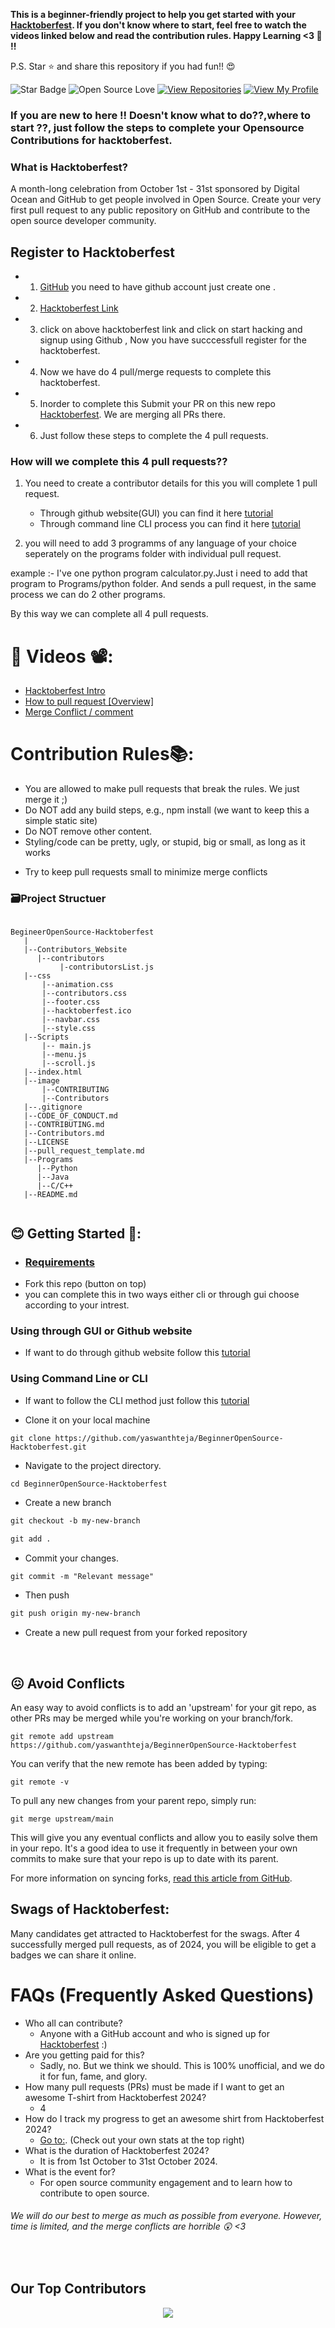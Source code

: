 **This is a beginner-friendly project to help you get started with your [Hacktoberfest](https://hacktoberfest.digitalocean.com/). If you don't know where to start, feel free to watch the videos linked below and read the contribution rules. Happy Learning <3 💙 !!**

P.S. Star ⭐ and share this repository if you had fun!! 😍


![Star Badge](https://img.shields.io/static/v1?label=%F0%9F%8C%9F&message=If%20Useful&style=style=flat&color=BC4E99)
![Open Source Love](https://badges.frapsoft.com/os/v1/open-source.svg?v=103)
[![View Repositories](https://img.shields.io/badge/View-My_Repositories-blue?logo=GitHub)](https://github.com/yaswanthteja?tab=repositories)
[![View My Profile](https://img.shields.io/badge/View-My_Profile-green?logo=GitHub)](https://github.com/yaswanthteja)


### If you are new to here !! Doesn't know what to do??,where to start ??, just follow the steps to complete your Opensource Contributions for hacktoberfest.


### What is Hacktoberfest?
A month-long celebration from October 1st - 31st sponsored by Digital Ocean and GitHub to get people involved in Open Source. Create your very first pull request to any public repository on GitHub and contribute to the open source developer community.

## Register to Hacktoberfest

- 1. [GitHub](https://github.com/) you need to have github account just create one . 
- 2. [Hacktoberfest Link](https://hacktoberfest.com/)
- 3. click on above hacktoberfest link and click on start hacking and signup using Github , Now you have succcessfull register for the hacktoberfest.
- 4. Now we have do 4 pull/merge  requests to complete this hacktoberfest.
- 5. Inorder to complete this Submit your PR on this new repo [Hacktoberfest](https://github.com/yaswanthteja/BeginnerOpenSource-Hacktoberfest). We are merging all PRs there.
- 6. Just follow these steps to complete the 4 pull requests.

### How will we complete this 4 pull requests??

1. You need to create a contributor details for this you will complete 1 pull request.
   
   - Through github website(GUI) you can find it  here [tutorial](https://github.com/yaswanthteja/BeginnerOpenSource-Hacktoberfest/blob/main/Contributors.md)
   - Through command line CLI process you can find it here [tutorial](https://github.com/yaswanthteja/BeginnerOpenSource-Hacktoberfest/blob/main/CONTRIBUTING.md)

2. you will need to add 3 programms of any language of your choice seperately on the programs folder with individual pull request.

example :- I've one python program  calculator.py.Just i need to add that program to Programs/python folder. And sends a pull request, in the same process  we can do 2 other programs.

By this way we can complete all 4 pull requests.



# 📌 Videos 📽️:

- [Hacktoberfest Intro](https://www.youtube.com/watch?v=jZtECuvNRiw&list=RDQMh_is_0WF2gI&start_radio=1)
- [How to pull request [Overview]](https://youtu.be/DIj2q02gvKs)
- [Merge Conflict / comment](https://youtu.be/zOx5PJTY8CI)

# Contribution Rules📚:

- You are allowed to make pull requests that break the rules. We just merge it ;)
- Do NOT add any build steps, e.g., npm install (we want to keep this a simple static site)
- Do NOT remove other content.
- Styling/code can be pretty, ugly, or stupid, big or small, as long as it works

<!-- - Add your name to the contributorsList file. -->

- Try to keep pull requests small to minimize merge conflicts



### 🗃️Project Structuer
```

BegineerOpenSource-Hacktoberfest
   |
   |--Contributors_Website
      |--contributors
           |-contributorsList.js
   |--css
       |--animation.css
       |--contributors.css
       |--footer.css
       |--hacktoberfest.ico
       |--navbar.css
       |--style.css
   |--Scripts
       |-- main.js
       |--menu.js
       |--scroll.js
   |--index.html
   |--image
       |--CONTRIBUTING
       |--Contributors
   |--.gitignore
   |--CODE_OF_CONDUCT.md
   |--CONTRIBUTING.md
   |--Contributors.md
   |--LICENSE
   |--pull_request_template.md
   |--Programs
      |--Python
      |--Java
      |--C/C++
   |--README.md
   

```



## 😊 Getting Started 🤗:

- ### [Requirements](https://github.com/yaswanthteja/BeginnerOpenSource-Hacktoberfest/blob/main/CONTRIBUTING.md)
- Fork this repo (button on top)
- you can complete this in two ways either cli or through gui choose according to your intrest.
### Using through GUI or Github website 
- If  want to do through github website  follow this [tutorial](https://github.com/yaswanthteja/BeginnerOpenSource-Hacktoberfest/blob/main/Contributors.md)


### Using Command Line or CLI

- If want to follow the CLI method just follow this [tutorial](https://github.com/yaswanthteja/BeginnerOpenSource-Hacktoberfest/blob/main/CONTRIBUTING.md)

- Clone it on your local machine

```terminal
git clone https://github.com/yaswanthteja/BeginnerOpenSource-Hacktoberfest.git
```

- Navigate to the project directory.

```terminal
cd BeginnerOpenSource-Hacktoberfest
```

- Create a new branch

```markdown
git checkout -b my-new-branch
```

<!--- - Add your name to `contributors/contributorsList.js`. -->

```markdown
git add .
```

- Commit your changes.

```markdown
git commit -m "Relevant message"
```

- Then push

```markdown
git push origin my-new-branch
```

- Create a new pull request from your forked repository

<br>

## 😖 Avoid Conflicts

An easy way to avoid conflicts is to add an 'upstream' for your git repo, as other PRs may be merged while you're working on your branch/fork.

```terminal
git remote add upstream https://github.com/yaswanthteja/BeginnerOpenSource-Hacktoberfest
```

You can verify that the new remote has been added by typing:

```terminal
git remote -v
```

To pull any new changes from your parent repo, simply run:

```terminal
git merge upstream/main
```

This will give you any eventual conflicts and allow you to easily solve them in your repo. It's a good idea to use it frequently in between your own commits to make sure that your repo is up to date with its parent.

For more information on syncing forks, [read this article from GitHub](https://help.github.com/articles/syncing-a-fork/).

## Swags of Hacktoberfest:

Many candidates get attracted to Hacktoberfest for the swags. After 4 successfully merged pull requests, as of 2024, you will be eligible to get a badges we can share it online.

# FAQs (Frequently Asked Questions)

- Who all can contribute?
  - Anyone with a GitHub account and who is signed up for [Hacktoberfest](https://hacktoberfest.digitalocean.com/) :)
- Are you getting paid for this?
  - Sadly, no. But we think we should. This is 100% unofficial, and we do it for fun, fame, and glory.
- How many pull requests (PRs) must be made if I want to get an awesome T-shirt from Hacktoberfest 2024?
  - 4
- How do I track my progress to get an awesome shirt from Hacktoberfest 2024?
  - [Go to:](https://hacktoberfest.digitalocean.com/profile/). (Check out your own stats at the top right)
- What is the duration of Hacktoberfest 2024?
  - It is from 1st October to 31st October 2024.
- What is the event for?
  - For open source community engagement and to learn how to contribute to open source.

###### *We will do our best to merge as much as possible from everyone. However, time is limited, and the merge conflicts are horrible 😲 <3*

<br>

## Our Top Contributors

<p align="center"><a href="https://github.com/yaswanthteja/BeginnerOpenSource-Hacktoberfest/graphs/contributors">
  <img src="https://contrib.rocks/image?repo=yaswanthteja/BeginnerOpenSource-Hacktoberfest" max={1000} columns={100} anon={1}/>
</a></p>
